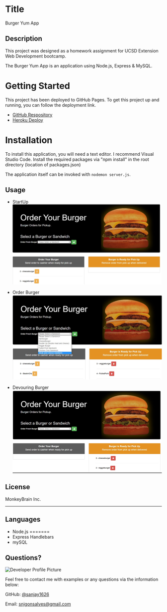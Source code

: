 # Title
   Burger Yum App


## Description 
This project was designed as a homework assignment for UCSD Extension Web Development bootcamp.
  
The Burger Yum App is an application using Node.js, Express & MySQL.

# Getting Started
This project has been deployed to GitHub Pages. To get this project up and running, you can follow the deployment link.

   * [GitHub Respository](https://github.com/sanjay1626/Burger.git) 
   * [Heroku Deploy](https://burger-yum-app.herokuapp.com/)
  

# Installation
To install this application, you will need a text editor. I recommend Visual Studio Code.
Install the required packages via "npm install" in the root directory (location of packages.json)
  
The application itself can be invoked with `nodemon server.js`.

## Usage
+ StartUp
![Screenshotdisplay](./public\assets/screenshotintro.jpg)

+ Order Burger
![Screenshotdisplay](./public\assets/screenshotorder.jpg)

+ Devouring Burger
![Screenshotdisplay](./public\assets/screenshotdevour.jpg)

## License

MonkeyBrain Inc. 

---
## Languages

  * Node.js
=======
  * Express Handlebars
  * mySQL
  


## Questions?

![Developer Profile Picture](https://avatars0.githubusercontent.com/u/67669598?s=400&u=19d175b1f4d4635aee7ad1546f65324f82d48d96&v=4) 

Feel free to contact me with examples or any questions via the information below:

GitHub: [@sanjay1626](https://api.github.com/users/sanjay1626)

Email: snjgonsalves@gmail.com

